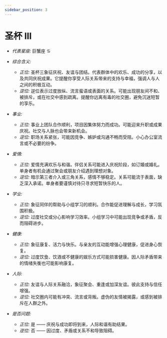```yaml
---
sidebar_position: 3
---
```


# 圣杯 III

- *代表星座:* 巨蟹座 ♋️
- *综合含义:* 
  - *正位:* 圣杯三象征庆祝、友谊与团结。代表群体中的欢乐、成功的分享，以及共同庆祝成果。它提醒你享受人际关系带来的支持与幸福，强调人与人之间的积极互动。
  - *逆位:* 逆位表示过度放纵、流言蜚语或表面的关系。可能出现朋友间不和、被排斥，或在社交中感到疏离。提醒你远离有毒的社交圈，避免沉迷短暂的享乐。
    
- *事业:* 
  - *正位:* 事业上团队合作顺利，项目因集体努力而成功。可能迎来升职或成果庆祝。社交与人脉也会带来新机会。
  - *逆位:* 职场关系紧张，可能因竞争、嫉妒或沟通不畅而受阻。小心办公室流言或不必要的纷争。
    
- *爱情:* 
  - *正位:* 爱情充满欢乐与和谐。伴侣关系可能进入庆祝阶段，如订婚或婚礼。单身者有机会通过聚会或朋友介绍遇到理想对象。
  - *逆位:* 暗示第三者介入或三角关系，感情不够稳定。关系可能流于表面，缺乏深入承诺。单身者要谨慎对待只寻求短暂快乐的人。
    
- *学业:* 
  - *正位:* 象征同伴的帮助与小组学习的顺利。合作能促进理解与成长，学习氛围积极。
  - *逆位:* 过度社交或分心影响学习效率。小组学习中可能出现竞争或矛盾，反而阻碍进步。
    
- *健康:* 
  - *正位:* 象征康复、活力与快乐。与亲友的互动能增强心理健康，促进身心恢复。
  - *逆位:* 过度饮食、饮酒或不健康的娱乐方式可能损害健康。因人际矛盾带来的情绪失衡也可能影响康复。
    
- *人际:* 
  - *正位:* 友谊与人际关系融洽，象征聚会、重逢或加深友谊。彼此支持与信任增强。
  - *逆位:* 社交圈内可能有冲突、流言或背叛。虚伪的友情被揭露，或感到被排斥在人群之外。

    
- *是否问题:* 
  - *正位:* 是 —— 庆祝与成功即将到来，人际和谐有助结果。
  - *逆位:* 否 —— 因过度、矛盾或关系不和导致阻碍。
